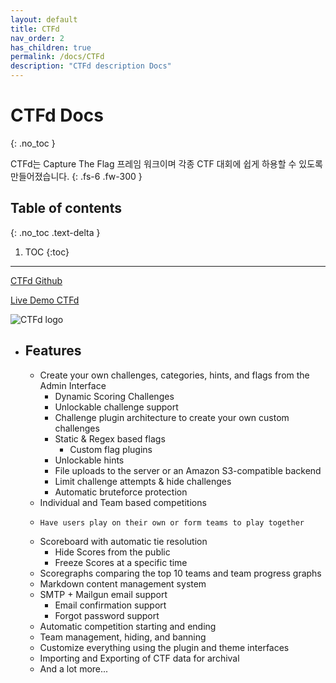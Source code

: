 ```yaml
---
layout: default
title: CTFd
nav_order: 2
has_children: true
permalink: /docs/CTFd
description: "CTFd description Docs"
---
```


# CTFd Docs
{: .no_toc }


CTFd는 Capture The Flag 프레임 워크이며 각종 CTF 대회에 쉽게 하용할 수 있도록 만들어졌습니다.
{: .fs-6 .fw-300 }

## Table of contents
{: .no_toc .text-delta }

1. TOC
{:toc}

---

[CTFd Github](https://github.com/CTFd/CTFd)

[Live Demo CTFd](https://demo.ctfd.io/)

![CTFd logo](/post-images/CTFd/index/logo.png)

+ ## Features
    + Create your own challenges, categories, hints, and flags from the Admin Interface
        + Dynamic Scoring Challenges
        + Unlockable challenge support
        + Challenge plugin architecture to create your own custom challenges
        + Static & Regex based flags
            + Custom flag plugins
        + Unlockable hints
        + File uploads to the server or an Amazon S3-compatible backend
        + Limit challenge attempts & hide challenges
        + Automatic bruteforce protection
    + Individual and Team based competitions
    +     Have users play on their own or form teams to play together
    + Scoreboard with automatic tie resolution
        + Hide Scores from the public
        + Freeze Scores at a specific time
    + Scoregraphs comparing the top 10 teams and team progress graphs
    + Markdown content management system
    + SMTP + Mailgun email support
        + Email confirmation support
        + Forgot password support
    + Automatic competition starting and ending
    + Team management, hiding, and banning
    + Customize everything using the plugin and theme interfaces
    + Importing and Exporting of CTF data for archival
    + And a lot more...